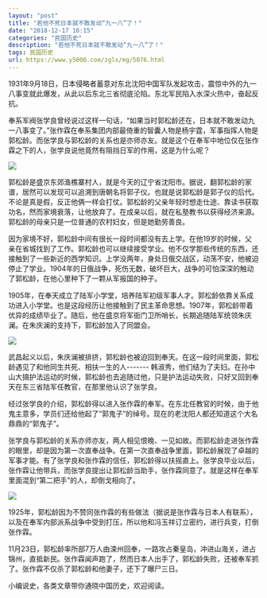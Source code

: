 ```yaml
---
layout: "post"
title: "若他不死日本就不敢发动“九一八”了！"
date: "2018-12-17 16:15"
categories: "民国历史"
description: "若他不死日本就不敢发动“九一八”了！"
tags: 民国历史
url: https://www.y5000.com/zgls/mg/5076.html
---
```






1931年9月18日，日本侵略者蓄意对东北沈阳中国军队发起攻击，震惊中外的九一八事变就此爆发，从此以后东北三省彻底沦陷。东北军民陷入水深火热中，奋起反抗。

奉系军阀张学良曾经说过这样一句话，“如果当时郭松龄还在，日本就不敢发动九一八事变了。”张作霖在奉系集团内部最倚重的智囊人物是杨宇霆，军事指挥人物是郭松龄。而张学良与郭松龄的关系也是亦师亦友。就是这个在奉军中地位仅在张作霖之下的人，张学良说他竟然有阻挡日军的作用，这是为什么呢？

![](https://img.y5000.com/uploads/allimg/161114/093445IG-0.jpg)

郭松龄是盛京东郊渔樵寨村人，就是今天的辽宁省沈阳市。据说，翻郭松龄的家谱，居然可以发现可以追溯到唐朝名将郭子仪。也就是说郭松龄是郭子仪的后代。不论是真是假，反正他俩一样会打仗。郭松龄的父亲年轻时想走仕途、靠读书获取功名，然而家境衰落，让他放弃了。在成亲以后，就在私塾教书以获得经济来源。郭松龄的母亲只是一位普通的农村妇女，但是她勤劳善良。

因为家境不好，郭松龄中间有很长一段时间都没有去上学。在他19岁的时候，父亲在省城找到了工作。郭松龄也可以继续接受学业。他不仅学那些传统的东西，还接触到了一些新近的西学知识。上学没两年，身处日俄交战区，动荡不安，他被迫停止了学业。1904年的日俄战争，死伤无数，破坏巨大，战争的可怕深深的触动了郭松龄，在他心里种下了一颗从军报国的种子。

1905年，在奉天成立了陆军小学堂，培养陆军初级军事人才。郭松龄依靠关系成功进入小学堂。也是这段经历让他接触到了民主革命思想。1907年，郭松龄带着优异的成绩毕业了。随后，他在盛京将军衙门卫所哨长，长期追随陆军统领朱庆澜。在朱庆澜的支持下，郭松龄加入了同盟会。

![](https://img.y5000.com/uploads/allimg/161114/093445F95-1.jpg)

武昌起义以后，朱庆澜被排挤，郭松龄也被迫回到奉天。在这一段时间里面，郭松龄遇见了和他同生共死、相扶一生的人-------
韩淑秀，他们结为了夫妇。在孙中山大搞护法运动的时候，郭松龄也去追随过他，只是护法运动失败，只好又回到奉天在东三省陆军任教官，在那里他认识了张学良。

经过张学良的介绍，郭松龄得以进入张作霖的奉军。在东北任教官的时候，由于他鬼主意多，学员们还给他起了“郭鬼子”的绰号。现在的老沈阳人都还知道这个大名鼎鼎的“郭鬼子”。

张学良与郭松龄的关系亦师亦友，两人相见恨晚、一见如故。而郭松龄走进张作霖的眼里，却是因为第一次直奉战争。在第一次直奉战争里面，郭松龄展现了卓越的军事才能。有了张学良和张作霖的信任，郭松龄得以扶摇直上。张学良毕业以后，张作霖让他带兵，而张学良提出让郭松龄当助手，张作霖同意了。就是这样在奉军里面混到“第二把手”的人，却倒戈相向了。

![](https://img.y5000.com/uploads/allimg/161114/0934454V3-2.jpg)

1925年，郭松龄因为不赞同张作霖的有些做法（据说是张作霖与日本人有联系），以及在奉军内部派系战争中受到打压，所以他和冯玉祥订立密约，进行兵变，打倒张作霖。

11月23日，郭松龄率所部7万人由滦州回奉，一路攻占秦皇岛，冲进山海关，进占锦州，直抵新民。张作霖闻声跑了，然而日本人出手了，郭松龄失败，还被奉军抓了。张作霖不仅杀了郭松龄和他妻子，还下了曝尸三日。

小编说史，各类文章带你通晓中国历史，欢迎阅读。
